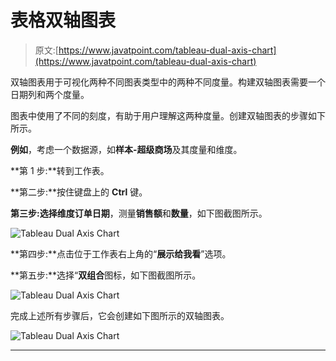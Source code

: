 # 表格双轴图表

> 原文:[https://www.javatpoint.com/tableau-dual-axis-chart](https://www.javatpoint.com/tableau-dual-axis-chart)

双轴图表用于可视化两种不同图表类型中的两种不同度量。构建双轴图表需要一个日期列和两个度量。

图表中使用了不同的刻度，有助于用户理解这两种度量。创建双轴图表的步骤如下所示。

**例如**，考虑一个数据源，如**样本-超级商场**及其度量和维度。

**第 1 步:**转到工作表。

**第二步:**按住键盘上的 **Ctrl** 键。

**第三步:**选择维度**订单日期**，测量**销售额**和**数量**，如下图截图所示。

![Tableau Dual Axis Chart](../Images/c78148f3a72de78a5c5842c9ac3dce05.png)

**第四步:**点击位于工作表右上角的“**展示给我看**”选项。

**第五步:**选择“**双组合**图标，如下图截图所示。

![Tableau Dual Axis Chart](../Images/a3f1e46f3e09051551b3b66216635d89.png)

完成上述所有步骤后，它会创建如下图所示的双轴图表。

![Tableau Dual Axis Chart](../Images/6bf9830309cc265bc4704ff260b45dcb.png)

* * *